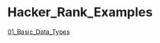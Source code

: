 # Hacker_Rank_Examples
<a href="https://github.com/nspython/Hacker_Rank_Examples/tree/master/01_Basic_Data_Type">01_Basic_Data_Types </a>

